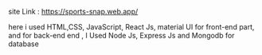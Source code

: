 site Link : https://sports-snap.web.app/

here i used HTML,CSS, JavaScript, React Js, material UI for front-end part,
and for back-end end , I Used Node Js, Express Js and Mongodb for database
